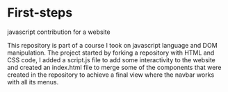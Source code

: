 # First-steps
javascript contribution for a website

This repository is part of a course I took
on javascript language and DOM manipulation.
The project started by forking a repository
with HTML and CSS code, I added a script.js
file to add some interactivity to the website
and created an index.html file to merge some 
of the components that were created in the
repository to achieve a final view where the
navbar works with all its menus.

